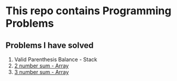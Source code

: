 # This repo contains Programming Problems

## Problems I have solved
1. Valid Parenthesis Balance - Stack
2. [2 number sum - Array](https://github.com/folaulau/algorithm-problems/tree/main/array-problems/src/main/java/com/folatech/array/twonumbersum)
3. [3 number sum - Array](https://github.com/folaulau/algorithm-problems/tree/main/array-problems/src/main/java/com/folatech/array/threenumbersum)
